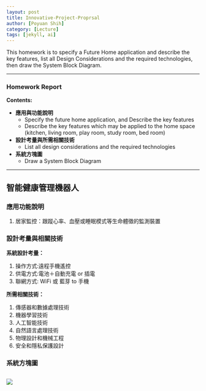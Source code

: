 ```yaml
---
layout: post
title: Innovative-Project-Proprsal
author: [Poyuan Shih]
category: [Lecture]
tags: [jekyll, ai]
---
```


This homework is to specify a Future Home application and describe the key features, list all Design Considerations and the required technologies, then draw the System Block Diagram.

---

### Homework Report
**Contents:**<br>
* **應用與功能說明**
  - Specify the future home application, and Describe the key features
  - Describe the key features which may be applied to the home space (kitchen, living room, play room, study room, bed room)
* **設計考量與所需相關技術**
  - List all design considerations and the required technologies
* **系統方塊圖**
  - Draw a System Block Diagram

---
## 智能健康管理機器人
### 應用功能說明
1. 居家監控：跟蹤心率、血壓或睡眠模式等生命體徵的監測裝置

### 設計考量與相關技術
**系統設計考量：**<br>
1. 操作方式:遠程手機遙控
2. 供電方式:電池＋自動充電 or 插電
3. 聯網方式: WiFi 或 藍芽 to 手機

**所需相關技術：**
1. 傳感器和數據處理技術
2. 機器學習技術
3. 人工智能技術
4. 自然語言處理技術
5. 物理設計和機械工程
6. 安全和隱私保護設計

### 系統方塊圖
![]([https://raw.githubusercontent.com/poyuanshih/MCU-project/main/images/智能健康管理機器人.drawio.png])
---
